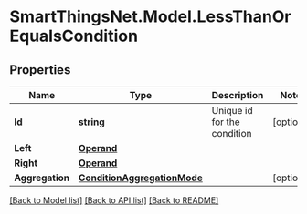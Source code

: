 # SmartThingsNet.Model.LessThanOrEqualsCondition
## Properties

Name | Type | Description | Notes
------------ | ------------- | ------------- | -------------
**Id** | **string** | Unique id for the condition | [optional] 
**Left** | [**Operand**](Operand.md) |  | 
**Right** | [**Operand**](Operand.md) |  | 
**Aggregation** | [**ConditionAggregationMode**](ConditionAggregationMode.md) |  | [optional] 

[[Back to Model list]](../README.md#documentation-for-models) [[Back to API list]](../README.md#documentation-for-api-endpoints) [[Back to README]](../README.md)

